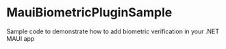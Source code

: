 # MauiBiometricPluginSample
 Sample code to demonstrate how to add biometric verification in your .NET MAUI app
